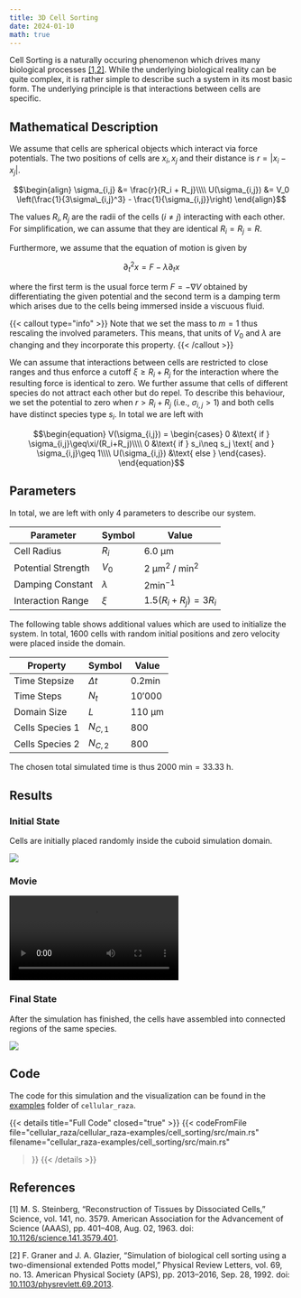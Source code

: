 ```yaml
---
title: 3D Cell Sorting
date: 2024-01-10
math: true
---
```


Cell Sorting is a naturally occuring phenomenon which drives many biological processes
[\[1,2\]](#references).
While the underlying biological reality can be quite complex, it is rather simple to describe such
a system in its most basic form.
The underlying principle is that interactions between cells are specific.

## Mathematical Description

We assume that cells are spherical objects which interact via force potentials.
The two positions of cells are $x_i,x_j$ and their distance is $r=|x_i-x_j|$.

$$\begin{align}
    \sigma_{i,j} &= \frac{r}{R_i + R_j}\\\\
    U(\sigma_{i,j}) &= V_0 \left(\frac{1}{3\sigma\_{i,j}^3} - \frac{1}{\sigma_{i,j}}\right)
\end{align}$$

The values $R_i,R_j$ are the radii of the cells ($i\neq j$) interacting with each other.
For simplification, we can assume that they are identical $R_i=R_j=R$.

Furthermore, we assume that the equation of motion is given by

$$\begin{equation}
    \partial^2_t x = F - \lambda \partial_t x
\end{equation}$$

where the first term is the usual force term $F = - \nabla V$ obtained by differentiating the
given potential and the second term is a damping term which arises due to the cells being immersed
inside a viscuous fluid.

{{< callout type="info" >}}
Note that we set the mass to $m=1$ thus rescaling the involved parameters.
This means, that units of $V_0$ and $\lambda$ are changing and they incorporate this property.
{{< /callout >}}

We can assume that interactions between cells are restricted to close ranges and thus enforce a
cutoff $\xi\geq R_i+R_j$ for the interaction where the resulting force is identical to zero.
We further assume that cells of different species do not attract each other but do repel.
To describe this behaviour, we set the potential to zero when $r>R_i+R_j$ (i.e., $\sigma_{i,j}>1$)
and both cells have distinct species type $s_i$.
In total we are left with

$$\begin{equation}
    V(\sigma_{i,j}) =
    \begin{cases}
        0 &\text{ if } \sigma_{i,j}\geq\xi/(R_i+R_j)\\\\
        0 &\text{ if } s_i\neq s_j \text{ and } \sigma_{i,j}\geq 1\\\\
        U(\sigma_{i,j}) &\text{ else }
    \end{cases}.
\end{equation}$$

## Parameters

In total, we are left with only 4 parameters to describe our system.

| Parameter | Symbol | Value |
| --- | --- | --- |
| Cell Radius | $R_i$ | $6.0 \text{ µm}$ |
| Potential Strength | $V_0$ | $2\text{ µm}^2\text{ }/\text{ min}^2$ |
| Damping Constant | $\lambda$ | $2\text{min}^{-1}$ |
| Interaction Range | $\xi$ | $1.5 (R_i+R_j)=3R_i$ |

The following table shows additional values which are used to initialize the system.
In total, 1600 cells with random initial positions and zero velocity were placed inside the domain.

| Property | Symbol | Value |
| --- | --- | --- |
| Time Stepsize | $\Delta t$ | $0.2\text{min}$ |
| Time Steps | $N_t$ | $10'000$ |
| Domain Size | $L$ | $110\text{ µm}$ |
| Cells Species 1 | $N_{C,1}$ | $800$ |
| Cells Species 2 | $N_{C,2}$ | $800$ |

The chosen total simulated time is thus $2000\text{ min}=33.33\text{ h}$.

## Results

### Initial State

Cells are initially placed randomly inside the cuboid simulation domain.

![](/showcase/cell_sorting/0000000020.png)

### Movie

<video controls>
    <source src="/showcase/cell_sorting/movie.mp4" type="video/mp4">
</video>

### Final State

After the simulation has finished, the cells have assembled into connected regions of the same
species.

![](/showcase/cell_sorting/0000010000.png)

## Code

The code for this simulation and the visualization can be found in the
[examples](https://github.com/jonaspleyer/cellular_raza/tree/master/cellular_raza-examples/cell_sorting)
folder of `cellular_raza`.

{{< details title="Full Code" closed="true" >}}
{{< codeFromFile
    file="cellular_raza/cellular_raza-examples/cell_sorting/src/main.rs"
    filename="cellular_raza-examples/cell_sorting/src/main.rs"
>}}
{{< /details >}}

## References

[1] M. S. Steinberg,
“Reconstruction of Tissues by Dissociated Cells,”
Science, vol. 141, no. 3579.
American Association for the Advancement of Science (AAAS),
pp. 401–408, Aug. 02, 1963.
doi: [10.1126/science.141.3579.401](https://doi.org/10.1126/science.141.3579.401).

[2] F. Graner and J. A. Glazier,
“Simulation of biological cell sorting using a two-dimensional extended Potts model,”
Physical Review Letters, vol. 69, no. 13.
American Physical Society (APS),
pp. 2013–2016, Sep. 28, 1992.
doi: [10.1103/physrevlett.69.2013](https://doi.org/10.1103/physrevlett.69.2013).
